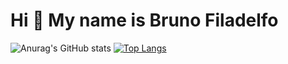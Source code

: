 Hi 👋 My name is Bruno Filadelfo
==========================

![Anurag's GitHub stats](https://github-readme-stats.vercel.app/api?username=Bruno-Filadelfo&theme=tokyonight&show_icons=true)
[![Top Langs](https://github-readme-stats.vercel.app/api/top-langs/?username=anuraghazra&layout=compact)](https://github.com/anuraghazra/github-readme-stats)

